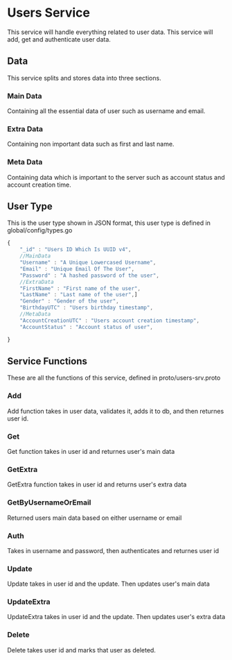 # Users Service
This service will handle everything related to user data. This service will add, get and authenticate user data.

## Data
This service splits and stores data into three sections.

### Main Data
Containing all the essential data of user such as username and email.

### Extra Data
Containing non important data such as first and last name.

### Meta Data
Containing data which is important to the server such as account status and account creation time.

## User Type
This is the user type shown in JSON format, this user type is defined in global/config/types.go

```javascript
{
    "_id" : "Users ID Which Is UUID v4",
    //MainData
    "Username" : "A Unique Lowercased Username",
    "Email" : "Unique Email Of The User",
    "Password" : "A hashed password of the user",
    //ExtraData
    "FirstName" : "First name of the user",
    "LastName" : "Last name of the user",]
    "Gender" : "Gender of the user",
    "BirthdayUTC" : "Users birthday timestamp",
    //MetaData
    "AccountCreationUTC" : "Users account creation timestamp",
    "AccountStatus" : "Account status of user",

}
```

## Service Functions
These are all the functions of this service, defined in proto/users-srv.proto

### Add
Add function takes in user data, validates it, adds it to db, and then returnes user id.

### Get
Get function takes in user id and returnes user's main data

### GetExtra
GetExtra function takes in user id and returns user's extra data

### GetByUsernameOrEmail
Returned users main data based on either username or email

### Auth
Takes in username and password, then authenticates and returnes user id

### Update
Update takes in user id and the update. Then updates user's main data

### UpdateExtra
UpdateExtra takes in user id and the update. Then updates user's extra data

### Delete
Delete takes user id and marks that user as deleted.